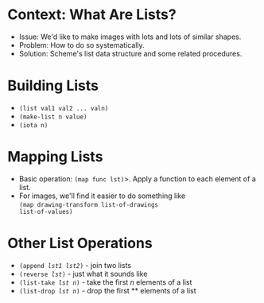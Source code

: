 Context: What Are Lists?
========================
* Issue: We'd like to make images with lots and lots of similar shapes.
* Problem: How to do so systematically.
* Solution: Scheme's list data structure and some related procedures.

Building Lists
==============
* <code>(list val1 val2 ... valn)</code>
* <code>(make-list n value)</code>
* <code>(iota n)</code>

Mapping Lists
=============
* Basic operation: <code>(map func lst)</code>>.  Apply a function to
  each element of a list.
* For images, we'll find it easier to do something like <br>
  <code>(map drawing-transform list-of-drawings list-of-values)</code>

Other List Operations
=====================
* <code>(append *lst1* *lst2*)</code> - join two lists
* <code>(reverse *lst*)</code> - just what it sounds like
* <code>(list-take *lst* *n*)</code> - take the first *n* elements of a list
* <code>(list-drop *lst* *n*)</code> - drop the first ** elements of a list


